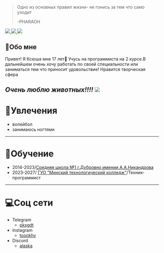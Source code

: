 >Oдно из основных правил жизни- не гонись за тем что само уходит
>
>-PHARAOH

<a href="https://t.me/pkxgdt">
  <img src="https://img.shields.io/badge/Telegram-%232CA5E0.svg?style=for-the-badge&logo=telegram&logoColor=white">
</a> 
<a href="https://www.instagram.com/toookhv?igsh=MWx6OTU1Y21mOXF2Mg%3D%3D&utm_source=qr">
  <img src="https://img.shields.io/badge/Instagram-%23E4405F.svg?style=for-the-badge&logo=instagram&logoColor=white">
</a>
<a href="https://discord.gg/JRH9ZHaE">
  <img src="https://img.shields.io/badge/Discord-%235865F2.svg?style=for-the-badge&logo=discord&logoColor=white">
</a>


## 🌷Обо мне

Привет! Я Ксюша мне 17 лет👋 
Учусь на программиста на 2 курсе.В дальнейшем очень хочу работать по своей специальности или заниматься тем что приносит удовольствие!
Нравится творческая сфера

_Очень люблю животных!!!!_
![](https://i.pinimg.com/736x/4a/99/1f/4a991fabd742825c63bfdbc4f790b47c.jpg)
---
# 🎲Увлечения
 * волейбол
 * занимаюсь ногтями
---
 # 📝Обучение
  * 2014-2023/[Средняя школа №1 г.Дубровно имении А.А.Никандрова](https://1dubrovno.schools.by)
  * 2023-2027/ [ГУО "Минский технологический колледж"](https://kudapostupat.by/zavedenie/id/87)/Техник-программист
---
# 💻Соц сети
 * Telegram
   * [pkxgdt](https://t.me/pkxgdt)
 * Instagram
    * [toookhv](https://www.instagram.com/toookhv?igsh=MWx6OTU1Y21mOXF2Mg%3D%3D&utm_source=qr)
 * Discord
     * [alaska](https://discord.gg/JRH9ZHaE)



